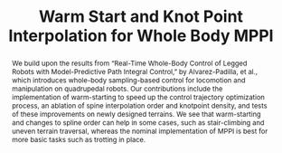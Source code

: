 ---
layout: page
title: "Warm Start and Knot Point Interpolation for Whole Body MPPI"
description: We enhance whole-body control for quadrupedal robots by introducing warm-starting, spline interpolation adjustments, and terrain-specific testing, demonstrating improved performance in complex tasks like stair-climbing and uneven terrain traversal.
abstract: We build upon the results from “Real-Time Whole-Body Control of Legged Robots with Model-Predictive Path Integral Control,” by Alvarez-Padilla, et al., which introduces whole-body sampling-based control for locomotion and manipulation on quadrupedal robots. Our contributions include the implementation of warm-starting to speed up the control trajectory optimization process, an ablation of spine interpolation order and knotpoint density, and tests of these improvements on newly designed terrains. We see that warm-starting and changes to spline order can help in some cases, such as stair-climbing and uneven terrain traversal, whereas the nominal implementation of MPPI is best for more basic tasks such as trotting in place.
img: assets\img\projects\MPPI\stairs_cubic_k_3.gif
importance: 2
category: work
selected: true
slides: https://docs.google.com/presentation/d/1aIJi8TTQ_2apgSVLX4fu_1wvldGSHf7OTNuZTS-WaT4/edit#slide=id.p
pdf: https://drive.google.com/file/d/1oq_rm9oHCNvl-zMzQ6gcCnyWImXM0DPZ/view?usp=sharing
authors:
  - name: "Anoushka Alavilli"
  - name: "Adithya Narayan"
    link: "https://adithyaknarayan.github.io/"
  - name: "Alyn Kirsch Tornell"
  - name: "Colleen Que"
  - name: "Lamia Alsalloom"

---